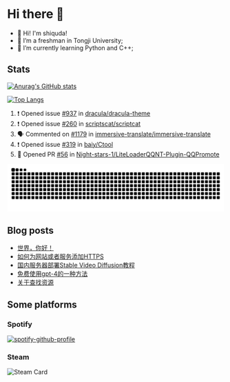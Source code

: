 # Hi there 👋

- 👋 Hi! I'm shiquda!
- 📖 I’m a freshman in Tongji University;
- 🌱 I’m currently learning Python and C++;

## Stats

[![Anurag's GitHub stats](https://github-readme-stats.vercel.app/api?username=shiquda&theme=vue-dark&show_icons=true)](https://github.com/anuraghazra/github-readme-stats)

[![Top Langs](https://github-readme-stats.vercel.app/api/top-langs/?username=shiquda&theme=vue-dark&show_icons=true&hide=SCSS)](https://github.com/anuraghazra/github-readme-stats)

<!--START_SECTION:activity-->
1. ❗ Opened issue [#937](https://github.com/dracula/dracula-theme/issues/937) in [dracula/dracula-theme](https://github.com/dracula/dracula-theme)
2. ❗ Opened issue [#260](https://github.com/scriptscat/scriptcat/issues/260) in [scriptscat/scriptcat](https://github.com/scriptscat/scriptcat)
3. 🗣 Commented on [#1179](https://github.com/immersive-translate/immersive-translate/issues/1179#issuecomment-1931726838) in [immersive-translate/immersive-translate](https://github.com/immersive-translate/immersive-translate)
4. ❗ Opened issue [#319](https://github.com/baiy/Ctool/issues/319) in [baiy/Ctool](https://github.com/baiy/Ctool)
5. 💪 Opened PR [#56](https://github.com/Night-stars-1/LiteLoaderQQNT-Plugin-QQPromote/pull/56) in [Night-stars-1/LiteLoaderQQNT-Plugin-QQPromote](https://github.com/Night-stars-1/LiteLoaderQQNT-Plugin-QQPromote)
<!--END_SECTION:activity-->

<picture>
  <source media="(prefers-color-scheme: dark)" srcset="https://raw.githubusercontent.com/shiquda/shiquda/output/github-contribution-grid-snake-dark.svg">
  <source media="(prefers-color-scheme: light)" srcset="https://raw.githubusercontent.com/shiquda/shiquda/output/github-contribution-grid-snake.svg">
  <img alt="github contribution grid snake animation" src="https://raw.githubusercontent.com/shiquda/shiquda/output/github-contribution-grid-snake.svg">
</picture>

## Blog posts
<!-- BLOG-POST-LIST:START -->
- [世界，你好！](https://shiquda.link/hello-solo)
- [如何为网站或者服务添加HTTPS](https://shiquda.link/articles/2024/01/31/1706670820508.html)
- [国内服务器部署Stable Video Diffusion教程](https://shiquda.link/articles/2023/12/05/1701780603849.html)
- [免费使用gpt-4的一种方法](https://shiquda.link/articles/2024/01/08/1704715752038.html)
- [关于查找资源](https://shiquda.link/articles/2023/11/29/1701227248383.html)
<!-- BLOG-POST-LIST:END -->

## Some platforms

### Spotify

[![spotify-github-profile](https://spotify-github-profile.vercel.app/api/view?uid=31sfdxhtxzqsjnk5r6djpxekdaym&cover_image=true&theme=default&show_offline=false&background_color=121212&interchange=false)](https://github.com/kittinan/spotify-github-profile)

### Steam

![Steam Card](https://card.yuy1n.io/card/76561199045221076/tokyonight,en,bg-FF0000-0033FF,games)

<!--
**shiquda/shiquda** is a ✨ _special_ ✨ repository because its `README.md` (this file) appears on your GitHub profile.

Here are some ideas to get you started:

- 🔭 I’m currently working on ...
- 🌱 I’m currently learning ...
- 👯 I’m looking to collaborate on ...
- 🤔 I’m looking for help with ...
- 💬 Ask me about ...
- 📫 How to reach me: ...
- 😄 Pronouns: ...
- ⚡ Fun fact: ...
-->
